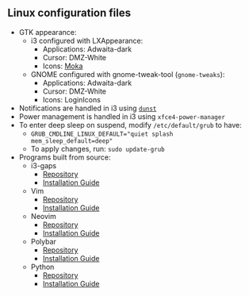## Linux configuration files
  + GTK appearance:
    + i3 configured with LXAppearance:
      * Applications: Adwaita-dark
      * Cursor: DMZ-White
      * Icons: [Moka](https://snwh.org/moka)
    + GNOME configured with gnome-tweak-tool (`gnome-tweaks`):
      * Applications: Adwaita-dark
      * Cursor: DMZ-White
      * Icons: LoginIcons
  + Notifications are handled in i3 using [`dunst`](https://dunst-project.org/)
  + Power management is handled in i3 using `xfce4-power-manager`
  + To enter deep sleep on suspend, modify `/etc/default/grub` to have:
    * `GRUB_CMDLINE_LINUX_DEFAULT="quiet splash mem_sleep_default=deep"`
    * To apply changes, run: `sudo update-grub`
  + Programs built from source:
    + i3-gaps
      * [Repository](https://github.com/Airblader/i3)
      * [Installation Guide](https://github.com/Airblader/i3/wiki/Compiling-&-Installing)
    + Vim
      * [Repository](https://github.com/vim/vim)
      * [Installation Guide](https://github.com/Valloric/YouCompleteMe/wiki/Building-Vim-from-source)
    + Neovim
      * [Repository](https://github.com/neovim/neovim)
      * [Installation Guide](https://github.com/neovim/neovim/wiki/Building-Neovim)
    + Polybar
      * [Repository](https://github.com/jaagr/polybar)
      * [Installation Guide](https://github.com/jaagr/polybar/wiki/Compiling)
    + Python
      * [Repository](https://github.com/python/cpython)
      * [Installation Guide](https://github.com/chrismeyers/trumppet/blob/master/README.md#additional-information)
